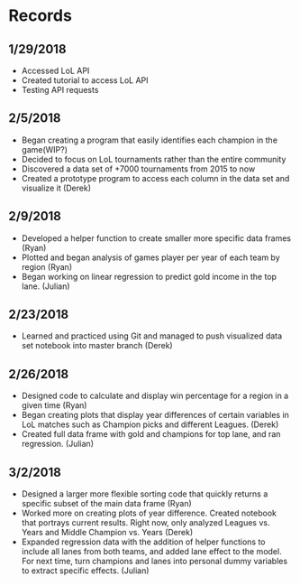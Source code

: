 # Records
## 1/29/2018
* Accessed LoL API
* Created tutorial to access LoL API
* Testing API requests
## 2/5/2018
* Began creating a program that easily identifies each champion in the game(WIP?)
* Decided to focus on LoL tournaments rather than the entire community
* Discovered a data set of +7000 tournaments from 2015 to now
* Created a prototype program to access each column in the data set and visualize it (Derek)
## 2/9/2018
* Developed a helper function to create smaller more specific data frames (Ryan)
* Plotted and began analysis of games player per year of each team by region (Ryan)
* Began working on linear regression to predict gold income in the top lane. (Julian)
## 2/23/2018
* Learned and practiced using Git and managed to push visualized data set notebook into master branch (Derek)
## 2/26/2018
* Designed code to calculate and display win percentage for a region in a given time (Ryan)
* Began creating plots that display year differences of certain variables in LoL matches such as Champion picks and different Leagues. (Derek)
* Created full data frame with gold and champions for top lane, and ran regression. (Julian)
## 3/2/2018
* Designed a larger more flexible sorting code that quickly returns a specific subset of the main data frame (Ryan)
* Worked more on creating plots of year difference. Created notebook that portrays current results. Right now, only analyzed Leagues vs. Years and Middle Champion vs. Years (Derek)
* Expanded regression data with the addition of helper functions to include all lanes from both teams, and added lane effect to the model. For next time, turn champions and lanes into personal dummy variables to extract specific effects. (Julian)